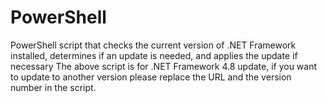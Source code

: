 # PowerShell
PowerShell script that checks the current version of .NET Framework installed, determines if an update is needed, and applies the update if necessary
The above script is for .NET Framework 4.8 update, if you want to update to another version please replace the URL and the version number in the script.
